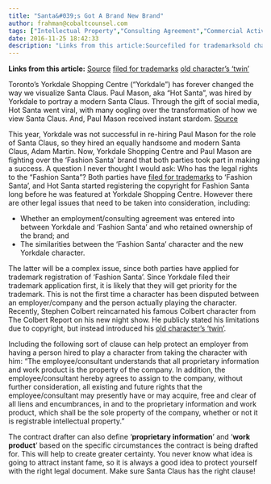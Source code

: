 ```yaml
---
title: "Santa&#039;s Got A Brand New Brand"
author: frahman@cobaltcounsel.com
tags: ["Intellectual Property","Consulting Agreement","Commercial Activities","Employment","frahman"]
date: 2016-11-25 18:42:33
description: "Links from this article:Sourcefiled for trademarksold character’s ‘twin’Toronto’s Yorkdale Shopping Centre (“Yorkdale”) has forever changed..."
---
```


**Links from this article:**
[Source](http://www.tmz.com/2016/11/24/fashion-santa-mall-trademark/)
[filed for trademarks](https://www.thestar.com/news/gta/2016/11/24/legal-battle-brewing-over-ownership-of-fashion-santa.html)
[old character’s ‘twin’](http://lawstreetmedia.com/blogs/ip-copyright/stephen-colbert-own-character-colbert/)

Toronto’s Yorkdale Shopping Centre (“Yorkdale”) has forever changed the way we visualize Santa Claus. Paul Mason, aka “Hot Santa”, was hired by Yorkdale to portray a modern Santa Claus. Through the gift of social media, Hot Santa went viral, with many oogling over the transformation of how we view Santa Claus. And, Paul Mason received instant stardom. [Source](http://www.tmz.com/2016/11/24/fashion-santa-mall-trademark/)

This year, Yorkdale was not successful in re-hiring Paul Mason for the role of Santa Claus, so they hired an equally handsome and modern Santa Claus, Adam Martin. Now, Yorkdale Shopping Centre and Paul Mason are fighting over the ‘Fashion Santa’ brand that both parties took part in making a success. A question I never thought I would ask: Who has the legal rights to the “Fashion Santa”? Both parties have [filed for trademarks](https://www.thestar.com/news/gta/2016/11/24/legal-battle-brewing-over-ownership-of-fashion-santa.html) to ‘Fashion Santa’, and Hot Santa started registering the copyright for Fashion Santa long before he was featured at Yorkdale Shopping Centre. However there are other legal issues that need to be taken into consideration, including:

- Whether an employment/consulting agreement was entered into between Yorkdale and ‘Fashion Santa’ and who retained ownership of the brand; and
- The similarities between the ‘Fashion Santa’ character and the new Yorkdale character.

The latter will be a complex issue, since both parties have applied for trademark registration of ‘Fashion Santa’. Since Yorkdale filed their trademark application first, it is likely that they will get priority for the trademark. This is not the first time a character has been disputed between an employer/company and the person actually playing the character. Recently, Stephen Colbert reincarnated his famous Colbert character from The Colbert Report on his new night show. He publicly stated his limitations due to copyright, but instead introduced his [old character’s ‘twin’](http://lawstreetmedia.com/blogs/ip-copyright/stephen-colbert-own-character-colbert/). 

Including the following sort of clause can help protect an employer from having a person hired to play a character from taking the character with him: “The employee/consultant understands that all proprietary information and work product is the property of the company. In addition, the employee/consultant hereby agrees to assign to the company, without further consideration, all existing and future rights that the employee/consultant may presently have or may acquire, free and clear of all liens and encumbrances, in and to the proprietary information and work product, which shall be the sole property of the company, whether or not it is registrable intellectual property.”

The contract drafter can also define ‘**proprietary information**’ and ‘**work product**’ based on the specific circumstances the contract is being drafted for. This will help to create greater certainty. You never know what idea is going to attract instant fame, so it is always a good idea to protect yourself with the right legal document. Make sure Santa Claus has the right clause!

